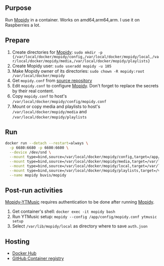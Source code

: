 ## Purpose

Run [Mopidy](https://docs.mopidy.com/en/latest/) in a container. Works on amd64,arm64,arm. I use it on Raspberries a lot.

## Prepare

1. Create directories for [Mopidy](https://docs.mopidy.com/en/latest/): `sudo mkdir -p {/var/local/docker/mopidy/config,/var/local/docker/mopidy/local,/var/local/docker/mopidy/media,/var/local/docker/mopidy/playlists}`
2. Create Mopidy user: `sudo useradd mopidy -u 105`
3. Make Mopidy owner of its directories: `sudo chown -R mopidy:root /var/local/docker/mopidy`
4. Get `mopidy.conf` from [source repository](https://raw.githubusercontent.com/buvis-net/container-images/main/apps/mopidy/config/mopidy.conf)
5. Edit `mopidy.conf` to configure [Mopidy](https://docs.mopidy.com/en/latest/config/). Don't forget to replace the secrets by their real content.
6. Copy `mopidy.conf` to host's `/var/local/docker/mopidy/config/mopidy.conf`
7. Mount or copy media and playlists to host's `/var/local/docker/mopidy/media` and `/var/local/docker/mopidy/playlists`

## Run

``` bash
docker run --detach --restart=always \
  -p 6680:6680 -p 6600:6600 \
  --device /dev/snd \
  --mount type=bind,source=/var/local/docker/mopidy/config,target=/app/config,readonly \
  --mount type=bind,source=/var/local/docker/mopidy/media,target=/var/lib/mopidy/media,readonly \
  --mount type=bind,source=/var/local/docker/mopidy/local,target=/var/lib/mopidy/local \
  --mount type=bind,source=/var/local/docker/mopidy/playlists,target=/var/lib/mopidy/playlists \
  --name mopidy buvis/mopidy
```

## Post-run activities

[Mopidy-YTMusic](https://github.com/OzymandiasTheGreat/mopidy-ytmusic#configuration) requires authentication to be done after running [Mopidy](https://docs.mopidy.com/en/latest/).

1. Get container's shell: `docker exec -it mopidy bash`
2. Run YTMusic setup: `mopidy --config /app/config/mopidy.conf ytmusic setup`
3. Select `/var/lib/mopidy/local` as directory where to save `auth.json`

## Hosting

- [Docker Hub](https://hub.docker.com/repository/docker/buvis/mopidy)
- [GitHub Container registry](https://ghcr.io/buvis-net/mopidy)
